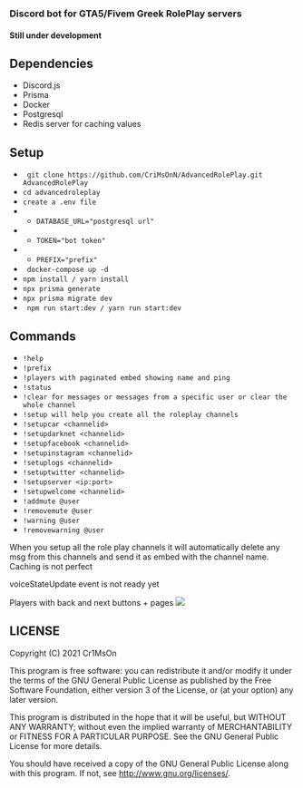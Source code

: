 ### Discord bot for GTA5/Fivem Greek RolePlay servers

#### Still under development

## Dependencies

- Discord.js
- Prisma
- Docker
- Postgresql
- Redis server for caching values

## Setup

- ` git clone https://github.com/CriMsOnN/AdvancedRolePlay.git AdvancedRolePlay`
- `cd advancedroleplay`
- `create a .env file`
- - `DATABASE_URL="postgresql url"`
- - `TOKEN="bot token"`
- - `PREFIX="prefix"`
- ` docker-compose up -d`
- `npm install / yarn install`
- `npx prisma generate`
- `npx prisma migrate dev`
- ` npm run start:dev / yarn run start:dev`

## Commands

- `!help`
- `!prefix`
- `!players with paginated embed showing name and ping `
- `!status`
- `!clear for messages or messages from a specific user or clear the whole channel`
- `!setup will help you create all the roleplay channels `
- `!setupcar <channelid>`
- `!setupdarknet <channelid>`
- `!setupfacebook <channelid>`
- `!setupinstagram <channelid>`
- `!setuplogs <channelid>`
- `!setuptwitter <channelid>`
- `!setupserver <ip:port>`
- `!setupwelcome <channelid>`
- `!addmute @user`
- `!removemute @user`
- `!warning @user`
- `!removewarning @user`

When you setup all the role play channels it will automatically delete any msg from this channels and send it as embed with the channel name.
Caching is not perfect

voiceStateUpdate event is not ready yet

Players with back and next buttons + pages
![](https://imgur.com/iFj1U8i.png)

## LICENSE

Copyright (C) 2021 Cr1MsOn

This program is free software: you can redistribute it and/or modify
it under the terms of the GNU General Public License as published by
the Free Software Foundation, either version 3 of the License, or
(at your option) any later version.

This program is distributed in the hope that it will be useful,
but WITHOUT ANY WARRANTY; without even the implied warranty of
MERCHANTABILITY or FITNESS FOR A PARTICULAR PURPOSE. See the
GNU General Public License for more details.

You should have received a copy of the GNU General Public License
along with this program. If not, see <http://www.gnu.org/licenses/>.

